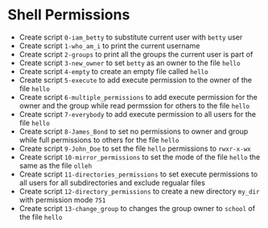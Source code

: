 # Shell Permissions

- Create script `0-iam_betty` to substitute current user with `betty` user
- Create script `1-who_am_i` to print the current username
- Create script `2-groups` to print all the groups the current user is part of
- Create script `3-new_owner` to set `betty` as an owner to the file `hello`
- Create script `4-empty` to create an empty file called `hello`
- Create script `5-execute` to add execute permission to the owner of the file `hello`
- Create script `6-multiple_permissions` to add execute permission for the owner and the group while read permssion for others to the file `hello`
- Create script `7-everybody` to add execute permission to all users for the file `hello`
- Create script `8-James_Bond` to set no permissions to owner and group while full permissions to others for the file `hello`
- Create script `9-John_Doe` to set the file `hello` permissions to `rwxr-x-wx`
- Create script `10-mirror_permissions` to set the mode of the file `hello` the same as the file `olleh`
- Create script `11-directories_permissions` to set execute permissions to all users for all subdirectories and exclude regualar files
- Create script `12-directory_permissions` to create a new directory `my_dir` with permission mode `751`
- Create script `13-change_group` to changes the group owner to `school` of the file `hello`
